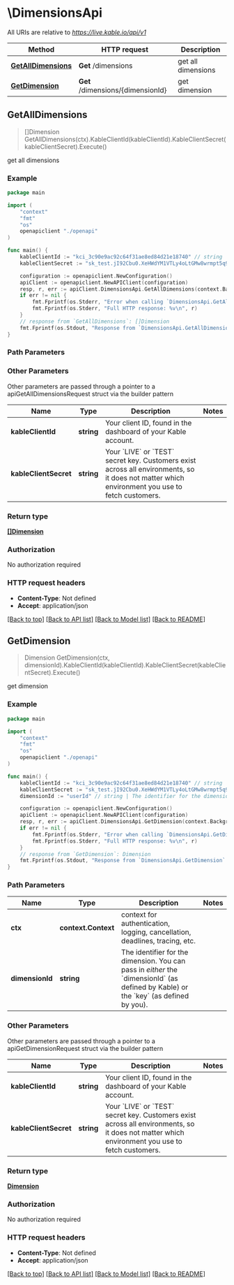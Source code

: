 # \DimensionsApi

All URIs are relative to *https://live.kable.io/api/v1*

Method | HTTP request | Description
------------- | ------------- | -------------
[**GetAllDimensions**](DimensionsApi.md#GetAllDimensions) | **Get** /dimensions | get all dimensions
[**GetDimension**](DimensionsApi.md#GetDimension) | **Get** /dimensions/{dimensionId} | get dimension



## GetAllDimensions

> []Dimension GetAllDimensions(ctx).KableClientId(kableClientId).KableClientSecret(kableClientSecret).Execute()

get all dimensions



### Example

```go
package main

import (
    "context"
    "fmt"
    "os"
    openapiclient "./openapi"
)

func main() {
    kableClientId := "kci_3c90e9ac92c64f31ae8ed84d21e18740" // string | Your client ID, found in the dashboard of your Kable account.
    kableClientSecret := "sk_test.jI92Cbu0.XeHWdYM1VTLy4oLtGMw8wrmpt5q9d04n" // string | Your `LIVE` or `TEST` secret key. Customers exist across all environments, so it does not matter which environment you use to fetch customers.

    configuration := openapiclient.NewConfiguration()
    apiClient := openapiclient.NewAPIClient(configuration)
    resp, r, err := apiClient.DimensionsApi.GetAllDimensions(context.Background()).KableClientId(kableClientId).KableClientSecret(kableClientSecret).Execute()
    if err != nil {
        fmt.Fprintf(os.Stderr, "Error when calling `DimensionsApi.GetAllDimensions``: %v\n", err)
        fmt.Fprintf(os.Stderr, "Full HTTP response: %v\n", r)
    }
    // response from `GetAllDimensions`: []Dimension
    fmt.Fprintf(os.Stdout, "Response from `DimensionsApi.GetAllDimensions`: %v\n", resp)
}
```

### Path Parameters



### Other Parameters

Other parameters are passed through a pointer to a apiGetAllDimensionsRequest struct via the builder pattern


Name | Type | Description  | Notes
------------- | ------------- | ------------- | -------------
 **kableClientId** | **string** | Your client ID, found in the dashboard of your Kable account. | 
 **kableClientSecret** | **string** | Your &#x60;LIVE&#x60; or &#x60;TEST&#x60; secret key. Customers exist across all environments, so it does not matter which environment you use to fetch customers. | 

### Return type

[**[]Dimension**](Dimension.md)

### Authorization

No authorization required

### HTTP request headers

- **Content-Type**: Not defined
- **Accept**: application/json

[[Back to top]](#) [[Back to API list]](../README.md#documentation-for-api-endpoints)
[[Back to Model list]](../README.md#documentation-for-models)
[[Back to README]](../README.md)


## GetDimension

> Dimension GetDimension(ctx, dimensionId).KableClientId(kableClientId).KableClientSecret(kableClientSecret).Execute()

get dimension



### Example

```go
package main

import (
    "context"
    "fmt"
    "os"
    openapiclient "./openapi"
)

func main() {
    kableClientId := "kci_3c90e9ac92c64f31ae8ed84d21e18740" // string | Your client ID, found in the dashboard of your Kable account.
    kableClientSecret := "sk_test.jI92Cbu0.XeHWdYM1VTLy4oLtGMw8wrmpt5q9d04n" // string | Your `LIVE` or `TEST` secret key. Customers exist across all environments, so it does not matter which environment you use to fetch customers.
    dimensionId := "userId" // string | The identifier for the dimension. You can pass in *either* the `dimensionId` (as defined by Kable) or the `key` (as defined by you).

    configuration := openapiclient.NewConfiguration()
    apiClient := openapiclient.NewAPIClient(configuration)
    resp, r, err := apiClient.DimensionsApi.GetDimension(context.Background(), dimensionId).KableClientId(kableClientId).KableClientSecret(kableClientSecret).Execute()
    if err != nil {
        fmt.Fprintf(os.Stderr, "Error when calling `DimensionsApi.GetDimension``: %v\n", err)
        fmt.Fprintf(os.Stderr, "Full HTTP response: %v\n", r)
    }
    // response from `GetDimension`: Dimension
    fmt.Fprintf(os.Stdout, "Response from `DimensionsApi.GetDimension`: %v\n", resp)
}
```

### Path Parameters


Name | Type | Description  | Notes
------------- | ------------- | ------------- | -------------
**ctx** | **context.Context** | context for authentication, logging, cancellation, deadlines, tracing, etc.
**dimensionId** | **string** | The identifier for the dimension. You can pass in *either* the &#x60;dimensionId&#x60; (as defined by Kable) or the &#x60;key&#x60; (as defined by you). | 

### Other Parameters

Other parameters are passed through a pointer to a apiGetDimensionRequest struct via the builder pattern


Name | Type | Description  | Notes
------------- | ------------- | ------------- | -------------
 **kableClientId** | **string** | Your client ID, found in the dashboard of your Kable account. | 
 **kableClientSecret** | **string** | Your &#x60;LIVE&#x60; or &#x60;TEST&#x60; secret key. Customers exist across all environments, so it does not matter which environment you use to fetch customers. | 


### Return type

[**Dimension**](Dimension.md)

### Authorization

No authorization required

### HTTP request headers

- **Content-Type**: Not defined
- **Accept**: application/json

[[Back to top]](#) [[Back to API list]](../README.md#documentation-for-api-endpoints)
[[Back to Model list]](../README.md#documentation-for-models)
[[Back to README]](../README.md)

